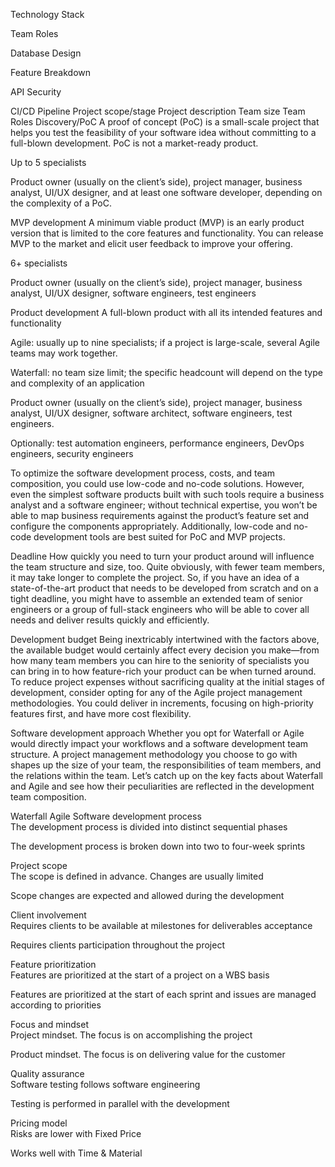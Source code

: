 Technology Stack

Team Roles

Database Design

Feature Breakdown

API Security


CI/CD Pipeline
Project scope/stage	Project description	Team size	Team Roles
Discovery/PoC
A proof of concept (PoC) is a small-scale project that helps you test the feasibility of your software idea without committing to a full-blown development. PoC is not a market-ready product.

Up to 5 specialists

Product owner (usually on the client’s side), project manager, business analyst, UI/UX designer, and at least one software developer, depending on the complexity of a PoC.

MVP development
A minimum viable product (MVP) is an early product version that is limited to the core features and functionality. You can release MVP to the market and elicit user feedback to improve your offering.

6+ specialists

Product owner (usually on the client’s side), project manager, business analyst, UI/UX designer, software engineers, test engineers

Product development
A full-blown product with all its intended features and functionality

Agile: usually up to nine specialists; if a project is large-scale, several Agile teams may work together.

Waterfall: no team size limit; the specific headcount will depend on the type and complexity of an application

Product owner (usually on the client’s side), project manager, business analyst, UI/UX designer, software architect, software engineers, test engineers.

Optionally: test automation engineers, performance engineers, DevOps engineers, security engineers

To optimize the software development process, costs, and team composition, you could use low-code and no-code solutions. However, even the simplest software products built with such tools require a business analyst and a software engineer; without technical expertise, you won’t be able to map business requirements against the product’s feature set and configure the components appropriately. Additionally, low-code and no-code development tools are best suited for PoC and MVP projects.



Deadline
How quickly you need to turn your product around will influence the team structure and size, too. Quite obviously, with fewer team members, it may take longer to complete the project. So, if you have an idea of a state-of-the-art product that needs to be developed from scratch and on a tight deadline, you might have to assemble an extended team of senior engineers or a group of full-stack engineers who will be able to cover all needs and deliver results quickly and efficiently.

Development budget
Being inextricably intertwined with the factors above, the available budget would certainly affect every decision you make—from how many team members you can hire to the seniority of specialists you can bring in to how feature-rich your product can be when turned around. To reduce project expenses without sacrificing quality at the initial stages of development, consider opting for any of the Agile project management methodologies. You could deliver in increments, focusing on high-priority features first, and have more cost flexibility.

Software development approach
Whether you opt for Waterfall or Agile would directly impact your workflows and a software development team structure. A project management methodology you choose to go with shapes up the size of your team, the responsibilities of team members, and the relations within the team. Let’s catch up on the key facts about Waterfall and Agile and see how their peculiarities are reflected in the development team composition.

Waterfall	Agile
Software development process	
The development process is divided into distinct sequential phases

The development process is broken down into two to four-week sprints

Project scope	
The scope is defined in advance. Changes are usually limited

Scope changes are expected and allowed during the development

Client involvement	
Requires clients to be available at milestones for deliverables acceptance

Requires clients participation throughout the project

Feature prioritization	
Features are prioritized at the start of a project on a WBS basis

Features are prioritized at the start of each sprint and issues are managed according to priorities

Focus and mindset	
Project mindset. The focus is on accomplishing the project

Product mindset. The focus is on delivering value for the customer

Quality assurance	
Software testing follows software engineering

Testing is performed in parallel with the development

Pricing model	
Risks are lower with Fixed Price

Works well with Time & Material
